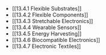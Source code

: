 

- [[13.4.1 Flexible Substrates]]
- [[13.4.2 Flexible Components]]
- [[13.4.3 Stretchable Electronics]]
- [[13.4.4 Wearable Sensors]]
- [[13.4.5 Energy Harvesting]]
- [[13.4.6 Biocompatible Electronics]]
- [[13.4.7 Electronic Textiles]]
